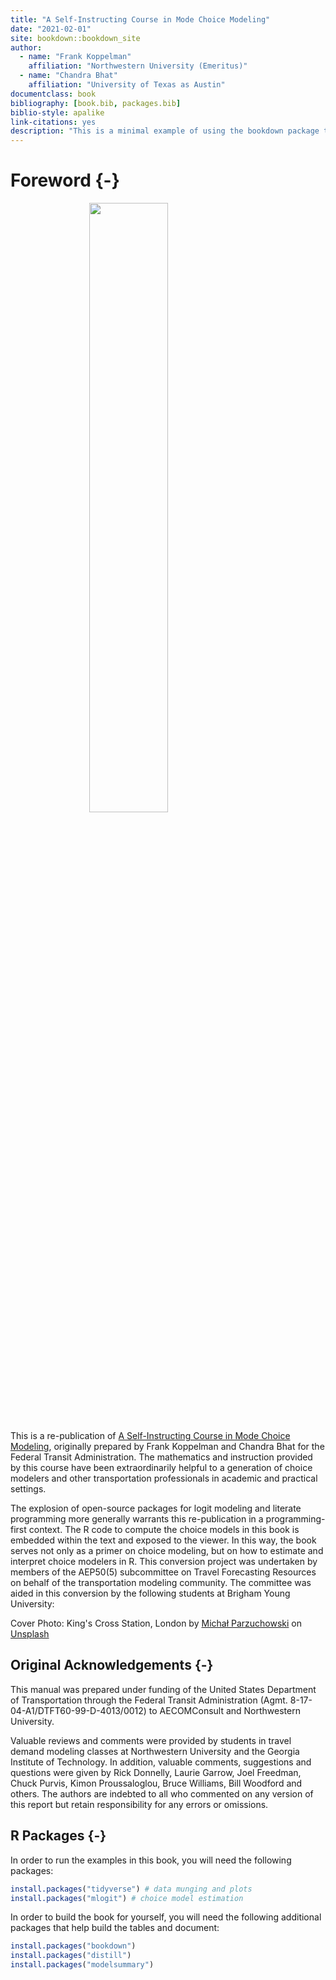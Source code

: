 ```yaml
--- 
title: "A Self-Instructing Course in Mode Choice Modeling"
date: "2021-02-01"
site: bookdown::bookdown_site
author:
  - name: "Frank Koppelman"
    affiliation: "Northwestern University (Emeritus)"
  - name: "Chandra Bhat"
    affiliation: "University of Texas as Austin"
documentclass: book
bibliography: [book.bib, packages.bib]
biblio-style: apalike
link-citations: yes
description: "This is a minimal example of using the bookdown package to write a book. The output format for this example is bookdown::gitbook."
---
```


# Foreword {-}

<img src="img/cover.jpg" width="50%" style="display: block; margin: auto;" />


This is a re-publication of [A Self-Instructing Course in Mode Choice Modeling](https://trid.trb.org/view/793000),
originally prepared by Frank Koppelman and Chandra Bhat for the Federal Transit
Administration.
The mathematics and instruction provided by this course have been extraordinarily
helpful to a generation of choice modelers and other transportation
professionals in academic and practical settings. 

The explosion of open-source packages for logit modeling and literate
programming more generally warrants this re-publication in a programming-first
context. The R code to compute the choice models in this book is embedded within
the text and exposed to the viewer. In this way, the book serves not only as a
primer on choice modeling, but on how to estimate and interpret choice modelers
in R. This conversion project was undertaken by members of the AEP50(5)
subcommittee on Travel Forecasting Resources on behalf of the transportation
modeling community. The committee was aided in this conversion by the following
students at Brigham Young University:

Cover Photo: King's Cross Station, London by [Michał Parzuchowski](https://unsplash.com/@mparzuchowski) 
on [Unsplash](https://unsplash.com/collections/8484088/)

## Original Acknowledgements {-}
This manual was prepared under funding of the United States Department of Transportation
through the Federal Transit Administration (Agmt. 8-17-04-A1/DTFT60-99-D-4013/0012) to
AECOMConsult and Northwestern University. 

Valuable reviews and comments were
provided by students in travel demand modeling classes at Northwestern
University and the Georgia Institute of Technology. In addition, valuable
comments, suggestions and questions were given by Rick Donnelly, Laurie Garrow,
Joel Freedman, Chuck Purvis, Kimon Proussaloglou, Bruce Williams, Bill Woodford
and others. The authors are indebted to all who commented on any version of this
report but retain responsibility for any errors or omissions.


## R Packages {-} 

In order to run the examples in this book, you will need the following packages:


```r
install.packages("tidyverse") # data munging and plots
install.packages("mlogit") # choice model estimation
```


In order to build the book for yourself, you will need the following additional
packages that help build the tables and document:


```r
install.packages("bookdown")
install.packages("distill")
install.packages("modelsummary")
```







